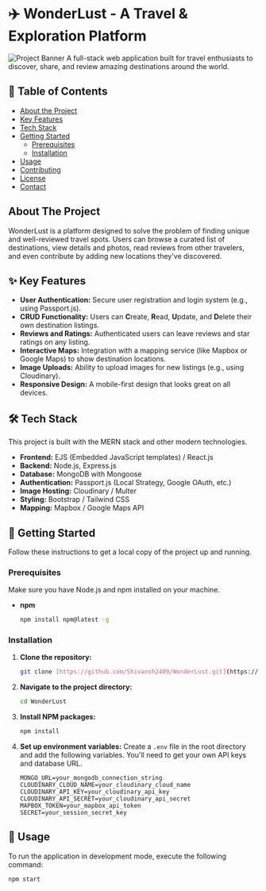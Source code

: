 # ✈️ WonderLust - A Travel & Exploration Platform

![Project Banner](https://your-image-url-here.com/banner.png) A full-stack web application built for travel enthusiasts to discover, share, and review amazing destinations around the world.

## 📖 Table of Contents

- [About the Project](#about-the-project)
- [Key Features](#-key-features)
- [Tech Stack](#-tech-stack)
- [Getting Started](#-getting-started)
  - [Prerequisites](#prerequisites)
  - [Installation](#installation)
- [Usage](#-usage)
- [Contributing](#-contributing)
- [License](#-license)
- [Contact](#-contact)

## About The Project

WonderLust is a platform designed to solve the problem of finding unique and well-reviewed travel spots. Users can browse a curated list of destinations, view details and photos, read reviews from other travelers, and even contribute by adding new locations they've discovered.

## ✨ Key Features

* **User Authentication:** Secure user registration and login system (e.g., using Passport.js).
* **CRUD Functionality:** Users can **C**reate, **R**ead, **U**pdate, and **D**elete their own destination listings.
* **Reviews and Ratings:** Authenticated users can leave reviews and star ratings on any listing.
* **Interactive Maps:** Integration with a mapping service (like Mapbox or Google Maps) to show destination locations.
* **Image Uploads:** Ability to upload images for new listings (e.g., using Cloudinary).
* **Responsive Design:** A mobile-first design that looks great on all devices.

## 🛠️ Tech Stack

This project is built with the MERN stack and other modern technologies.

* **Frontend:** EJS (Embedded JavaScript templates) / React.js
* **Backend:** Node.js, Express.js
* **Database:** MongoDB with Mongoose
* **Authentication:** Passport.js (Local Strategy, Google OAuth, etc.)
* **Image Hosting:** Cloudinary / Multer
* **Styling:** Bootstrap / Tailwind CSS
* **Mapping:** Mapbox / Google Maps API

## 🚀 Getting Started

Follow these instructions to get a local copy of the project up and running.

### Prerequisites

Make sure you have Node.js and npm installed on your machine.
* **npm**
    ```sh
    npm install npm@latest -g
    ```

### Installation

1.  **Clone the repository:**
    ```sh
    git clone [https://github.com/Shivansh2409/WonderLust.git](https://github.com/Shivansh2409/WonderLust.git)
    ```
2.  **Navigate to the project directory:**
    ```sh
    cd WonderLust
    ```
3.  **Install NPM packages:**
    ```sh
    npm install
    ```
4.  **Set up environment variables:**
    Create a `.env` file in the root directory and add the following variables. You'll need to get your own API keys and database URL.
    ```env
    MONGO_URL=your_mongodb_connection_string
    CLOUDINARY_CLOUD_NAME=your_cloudinary_cloud_name
    CLOUDINARY_API_KEY=your_cloudinary_api_key
    CLOUDINARY_API_SECRET=your_cloudinary_api_secret
    MAPBOX_TOKEN=your_mapbox_api_token
    SECRET=your_session_secret_key
    ```

## 🏃 Usage

To run the application in development mode, execute the following command:

```sh
npm start
